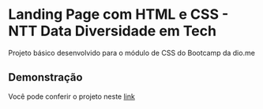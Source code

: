 # Landing Page com HTML e CSS - NTT Data Diversidade em Tech

Projeto básico desenvolvido para o módulo de CSS do Bootcamp da dio.me

## Demonstração

<p> Você pode conferir o projeto neste <a href="https://css-developer.netlify.app/" target="_blank">link</a><p>


